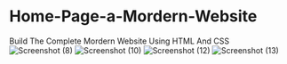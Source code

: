 # Home-Page-a-Mordern-Website
Build The Complete Mordern Website Using HTML And CSS
![Screenshot (8)](https://user-images.githubusercontent.com/123093364/226445095-ff81ca96-dfe4-4d6b-bcfd-42315f2a9031.png)
![Screenshot (10)](https://user-images.githubusercontent.com/123093364/226445606-c6569bdd-ae48-4285-aceb-6c4ac9611b7b.png)
![Screenshot (12)](https://user-images.githubusercontent.com/123093364/226446206-d5dd3433-3bb0-407e-848d-7d8a00048ca1.png)
![Screenshot (13)](https://user-images.githubusercontent.com/123093364/226446526-d812111b-c3da-43e5-bd5d-eb4702390d0f.png)
